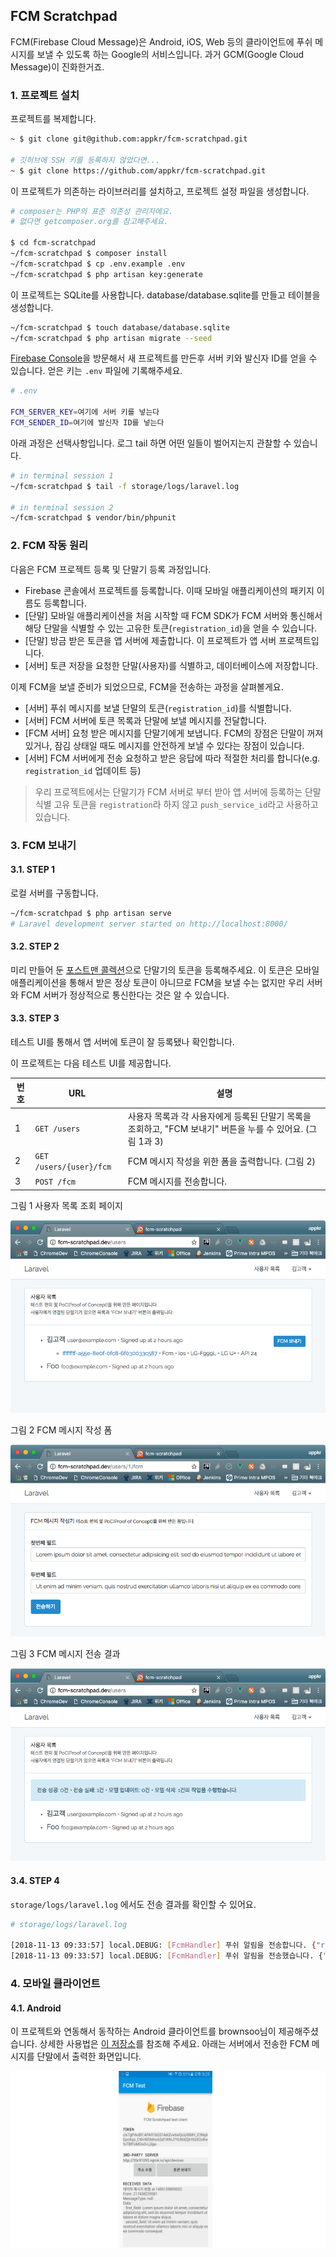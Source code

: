 ## FCM Scratchpad

FCM(Firebase Cloud Message)은 Android, iOS, Web 등의 클라이언트에 푸쉬 메시지를 보낼 수 있도록 하는 Google의 서비스입니다. 과거 GCM(Google Cloud Message)이 진화한거죠.

### 1. 프로젝트 설치

프로젝트를 복제합니다.

```bash
~ $ git clone git@github.com:appkr/fcm-scratchpad.git

# 깃허브에 SSH 키를 등록하지 않았다면...
~ $ git clone https://github.com/appkr/fcm-scratchpad.git
```

이 프로젝트가 의존하는 라이브러리를 설치하고, 프로젝트 설정 파일을 생성합니다.

```bash
# composer는 PHP의 표준 의존성 관리자에요.
# 없다면 getcomposer.org를 참고해주세요.

$ cd fcm-scratchpad
~/fcm-scratchpad $ composer install
~/fcm-scratchpad $ cp .env.example .env
~/fcm-scratchpad $ php artisan key:generate
```

이 프로젝트는 SQLite를 사용합니다. database/database.sqlite를 만들고 테이블을 생성합니다.

```bash
~/fcm-scratchpad $ touch database/database.sqlite
~/fcm-scratchpad $ php artisan migrate --seed
```

[Firebase Console](https://console.firebase.google.com/)을 방문해서 새 프로젝트를 만든후 서버 키와 발신자 ID를 얻을 수 있습니다. 얻은 키는 `.env` 파일에 기록해주세요.

```bash
# .env

FCM_SERVER_KEY=여기에 서버 키를 넣는다
FCM_SENDER_ID=여기에 발신자 ID를 넣는다
```

아래 과정은 선택사항입니다. 로그 tail 하면 어떤 일들이 벌어지는지 관찰할 수 있습니다.

```bash
# in terminal session 1
~/fcm-scratchpad $ tail -f storage/logs/laravel.log

# in terminal session 2
~/fcm-scratchpad $ vendor/bin/phpunit
```

### 2. FCM 작동 원리

다음은 FCM 프로젝트 등록 및 단말기 등록 과정입니다.

- Firebase 콘솔에서 프로젝트를 등록합니다. 이때 모바일 애플리케이션의 패키지 이름도 등록합니다.
- [단말] 모바일 애플리케이션을 처음 시작할 때 FCM SDK가 FCM 서버와 통신해서 해당 단말을 식별할 수 있는 고유한 토큰(`registration_id`)을 얻을 수 있습니다.
- [단말] 방금 받은 토큰을 앱 서버에 제출합니다. 이 프로젝트가 앱 서버 프로젝트입니다.
- [서버] 토큰 저장을 요청한 단말(사용자)를 식별하고, 데이터베이스에 저장합니다.

이제 FCM을 보낼 준비가 되었으므로, FCM을 전송하는 과정을 살펴볼게요.

- [서버] 푸쉬 메시지를 보낼 단말의 토큰(`registration_id`)를 식별합니다.
- [서버] FCM 서버에 토큰 목록과 단말에 보낼 메시지를 전달합니다.
- [FCM 서버] 요청 받은 메시지를 단말기에게 보냅니다. FCM의 장점은 단말이 꺼져있거나, 잠김 상태일 때도 메시지를 안전하게 보낼 수 있다는 장점이 있습니다.
- [서버] FCM 서버에게 전송 요청하고 받은 응답에 따라 적절한 처리를 합니다(e.g. `registration_id` 업데이트 등)

> 우리 프로젝트에서는 단말기가 FCM 서버로 부터 받아 앱 서버에 등록하는 단말 식별 고유 토큰을 `registration`라 하지 않고 `push_service_id`라고 사용하고 있습니다.

### 3. FCM 보내기

#### 3.1. STEP 1

로컬 서버를 구동합니다.

```bash
~/fcm-scratchpad $ php artisan serve
# Laravel development server started on http://localhost:8000/
```

#### 3.2. STEP 2

미리 만들어 둔 [포스트맨 콜렉션](https://raw.githubusercontent.com/appkr/fcm-scratchpad/master/docs/fcm-scratchpad.postman_collection.json)으로 단말기의 토큰을 등록해주세요. 이 토큰은 모바일 애플리케이션을 통해서 받은 정상 토큰이 아니므로 FCM을 보낼 수는 없지만 우리 서버와 FCM 서버가 정상적으로 통신한다는 것은 알 수 있습니다.

#### 3.3. STEP 3

테스트 UI를 통해서 앱 서버에 토큰이 잘 등록됐나 확인합니다.

이 프로젝트는 다음 테스트 UI를 제공합니다.

번호|URL|설명
---|---|---
1|`GET /users`|사용자 목록과 각 사용자에게 등록된 단말기 목록을 조회하고, "FCM 보내기" 버튼을 누를 수 있어요. (그림 1과 3)
2|`GET /users/{user}/fcm`|FCM 메시지 작성을 위한 폼을 출력합니다. (그림 2)
3|`POST /fcm`|FCM 메시지를 전송합니다.

그림 1 사용자 목록 조회 페이지

![](https://github.com/appkr/fcm-scratchpad/raw/master/docs/image-01.png)

그림 2 FCM 메시지 작성 폼

![](https://github.com/appkr/fcm-scratchpad/raw/master/docs/image-02.png)

그림 3 FCM 메시지 전송 결과

![](https://github.com/appkr/fcm-scratchpad/raw/master/docs/image-03.png)

#### 3.4. STEP 4

`storage/logs/laravel.log` 에서도 전송 결과를 확인할 수 있어요.

```bash
# storage/logs/laravel.log

[2018-11-13 09:33:57] local.DEBUG: [FcmHandler] 푸쉬 알림을 전송합니다. {"receivers":["eI..Jx"],"message":{"first_field":"foo","second_field":"bar"}}
[2018-11-13 09:33:57] local.DEBUG: [FcmHandler] 푸쉬 알림을 전송했습니다. {"receiver":["eI..Jx"]}
```

### 4. 모바일 클라이언트

#### 4.1. Android

이 프로젝트와 연동해서 동작하는 Android 클라이언트를 brownsoo님이 제공해주셨습니다. 상세한 사용법은 [이 저장소](https://github.com/brownsoo/fcm-scratchpad-android/)를 참조해 주세요. 아래는 서버에서 전송한 FCM 메시지를 단말에서 출력한 화면입니다.

![](https://github.com/appkr/fcm-scratchpad/raw/master/docs/image-04.png)
